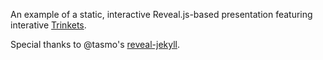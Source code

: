 An example of a static, interactive Reveal.js-based presentation featuring interative [Trinkets](https://trinket.io).

Special thanks to @tasmo's [reveal-jekyll](https://github.com/tasmo/reveal-jekyll).